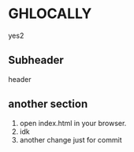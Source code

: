 # GHLOCALLY
yes2

## Subheader

header

## another section

1. open index.html in your browser.
2. idk
3. another change just for commit